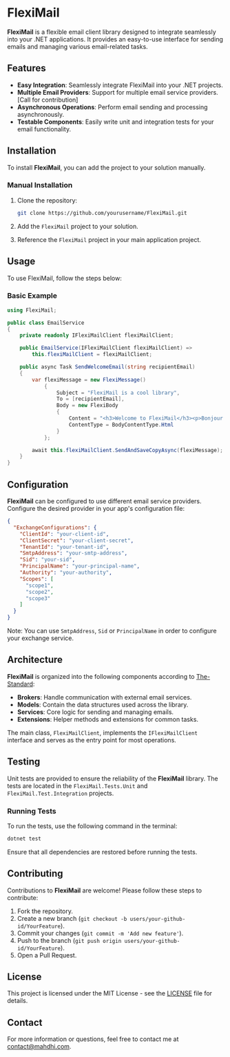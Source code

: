 # FlexiMail

**FlexiMail** is a flexible email client library designed to integrate seamlessly into your .NET applications. It
provides an easy-to-use interface for sending emails and managing various email-related tasks.

## Features

- **Easy Integration**: Seamlessly integrate FlexiMail into your .NET projects.
- **Multiple Email Providers**: Support for multiple email service providers. [Call for contribution]
- **Asynchronous Operations**: Perform email sending and processing asynchronously.
- **Testable Components**: Easily write unit and integration tests for your email functionality.

## Installation

To install **FlexiMail**, you can add the project to your solution manually.

### Manual Installation

1. Clone the repository:
    ```bash
    git clone https://github.com/yourusername/FlexiMail.git
    ```
2. Add the `FlexiMail` project to your solution.

3. Reference the `FlexiMail` project in your main application project.

## Usage

To use FlexiMail, follow the steps below:

### Basic Example

```csharp
using FlexiMail;

public class EmailService
{
    private readonly IFlexiMailClient flexiMailClient;

    public EmailService(IFlexiMailClient flexiMailClient) =>
        this.flexiMailClient = flexiMailClient;

    public async Task SendWelcomeEmail(string recipientEmail)
    {
        var flexiMessage = new FlexiMessage()
            {
                Subject = "FlexiMail is a cool library",
                To = [recipientEmail],
                Body = new FlexiBody
                {
                    Content = "<h3>Welcome to FlexiMail</h3><p>Bonjour tout le monde!</p>",
                    ContentType = BodyContentType.Html
                }
            };

        await this.flexiMailClient.SendAndSaveCopyAsync(flexiMessage);
    }
}
```

## Configuration

**FlexiMail** can be configured to use different email service providers. Configure the desired provider in your app's
configuration file:

```json
{
  "ExchangeConfigurations": {
    "ClientId": "your-client-id",
    "ClientSecret": "your-client-secret",
    "TenantId": "your-tenant-id",
    "SmtpAddress": "your-smtp-address",
    "Sid": "your-sid",
    "PrincipalName": "your-principal-name",
    "Authority": "your-authority",
    "Scopes": [
      "scope1",
      "scope2",
      "scope3"
    ]
  }
}

```

Note: You can use `SmtpAddress`, `Sid` or `PrincipalName` in order to configure your exchange service.

## Architecture

**FlexiMail** is organized into the following components according
to [The-Standard](https://github.com/hassanhabib/The-Standard):

- **Brokers**: Handle communication with external email services.
- **Models**: Contain the data structures used across the library.
- **Services**: Core logic for sending and managing emails.
- **Extensions**: Helper methods and extensions for common tasks.

The main class, `FlexiMailClient`, implements the `IFlexiMailClient` interface and serves as the entry point for most
operations.

## Testing

Unit tests are provided to ensure the reliability of the **FlexiMail** library. The tests are located in the
`FlexiMail.Tests.Unit` and `FlexiMail.Test.Integration` projects.

### Running Tests

To run the tests, use the following command in the terminal:

```bash
dotnet test
```

Ensure that all dependencies are restored before running the tests.

## Contributing

Contributions to **FlexiMail** are welcome! Please follow these steps to contribute:

1. Fork the repository.
2. Create a new branch (`git checkout -b users/your-github-id/YourFeature`).
3. Commit your changes (`git commit -m 'Add new feature'`).
4. Push to the branch (`git push origin users/your-github-id/YourFeature`).
5. Open a Pull Request.

## License

This project is licensed under the MIT License - see
the [LICENSE](https://github.com/mabroukmahdhi/FlexiMail/blob/main/LICENSE) file for details.

## Contact
For more information or questions, feel free to contact me at [contact@mahdhi.com](mailto:contact@mahdhi.com).